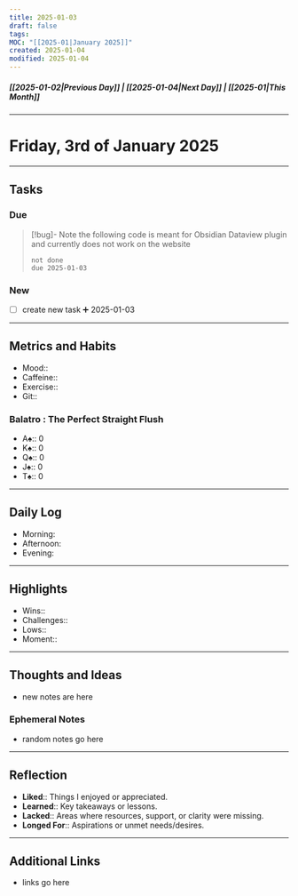```yaml
---
title: 2025-01-03
draft: false
tags: 
MOC: "[[2025-01|January 2025]]"
created: 2025-01-04
modified: 2025-01-04
---
```

##### [[2025-01-02|Previous Day]] | [[2025-01-04|Next Day]] | [[2025-01|This Month]]

---
# Friday, 3rd of January 2025

---
## Tasks

### Due

> [!bug]- Note
> the following code is meant for Obsidian Dataview plugin and currently does not work on the website
>```tasks
> not done
> due 2025-01-03
> ```

### New

- [ ]  create new task ➕ 2025-01-03

---
## Metrics and Habits

- Mood::
- Caffeine::
- Exercise::
- Git::
### Balatro : The Perfect Straight Flush
 - A♠️:: 0
 - K♠️:: 0
 - Q♠️:: 0
 - J♠️:: 0 
 - T♠️:: 0
---
## Daily Log

- Morning:
- Afternoon:
- Evening:

---
## Highlights

- Wins::
- Challenges::
- Lows::
- Moment::

---
## Thoughts and Ideas

- new notes are here

### Ephemeral Notes

- random notes go here

---
## Reflection

- **Liked**:: Things I enjoyed or appreciated.
- **Learned**:: Key takeaways or lessons.
- **Lacked**:: Areas where resources, support, or clarity were missing.
- **Longed For**:: Aspirations or unmet needs/desires.

---
## Additional Links

-  links go here